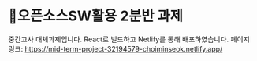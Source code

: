 # 🚀오픈소스SW활용 2분반 과제

중간고사 대체과제입니다.
React로 빌드하고 Netlify를 통해 배포하였습니다.
페이지 링크: https://mid-term-project-32194579-choiminseok.netlify.app/
